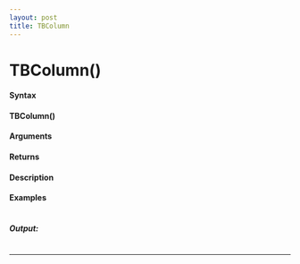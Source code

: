 ```yaml
---
layout: post
title: TBColumn
---
```


# TBColumn()


#### Syntax

#### TBColumn()

#### Arguments

#### Returns

#### Description

#### Examples

```

```

##### Output:

```

```

---